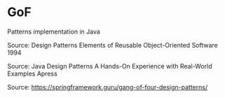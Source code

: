 # GoF
Patterns implementation in Java

Source: Design Patterns Elements of Reusable Object-Oriented Software 1994

Source: Java Design Patterns A Hands-On Experience with Real-World Examples Apress

Source: https://springframework.guru/gang-of-four-design-patterns/
